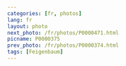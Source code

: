 ```yaml
---
categories: [fr, photos]
lang: fr
layout: photo
next_photo: /fr/photos/P0000471.html
picname: P0000375
prev_photo: /fr/photos/P0000374.html
tags: [Feigenbaum]
---
```

